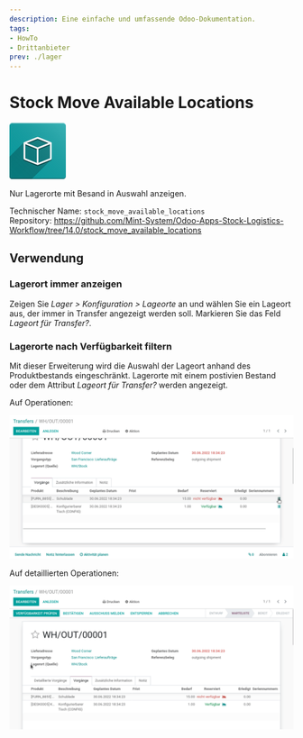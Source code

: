 ```yaml
---
description: Eine einfache und umfassende Odoo-Dokumentation.
tags:
- HowTo
- Drittanbieter
prev: ./lager
---
```

# Stock Move Available Locations
![icon_oms_box](assets/icon_oms_box.png)

Nur Lagerorte mit Besand in Auswahl anzeigen.

Technischer Name: `stock_move_available_locations`\
Repository: <https://github.com/Mint-System/Odoo-Apps-Stock-Logistics-Workflow/tree/14.0/stock_move_available_locations>

## Verwendung

### Lagerort immer anzeigen

Zeigen Sie *Lager > Konfiguration > Lageorte* an und wählen Sie ein Lageort aus, der immer in Transfer angezeigt werden soll. Markieren Sie das Feld *Lageort für Transfer?*.

### Lagerorte nach Verfügbarkeit filtern

Mit dieser Erweiterung wird die Auswahl der Lageort anhand des Produktbestands eingeschränkt. Lagerorte mit einem postivien Bestand oder dem Attribut *Lageort für Transfer?* werden angezeigt.

Auf Operationen:

![Stock Move Available Locations Operationen](assets/Stock%20Move%20Available%20Locations%20Operationen.gif)

Auf detaillierten Operationen:

![Stock Move Available Locations](assets/Stock%20Move%20Available%20Locations.gif)